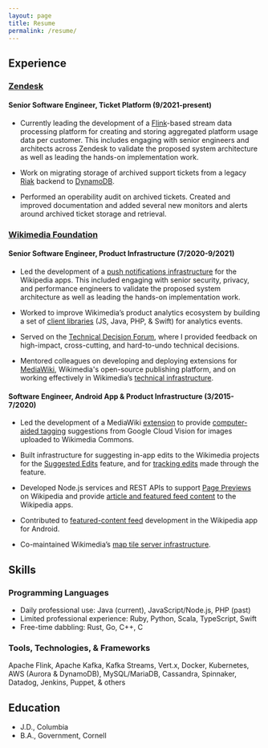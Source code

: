 ```yaml
---
layout: page
title: Resume
permalink: /resume/
---
```


## Experience
### [Zendesk](https://zendesk.com)
#### Senior Software Engineer, Ticket Platform (9/2021-present)

* Currently leading the development of a [Flink](https://flink.apache.org/)-based stream data processing platform for creating and storing aggregated platform usage data per customer. This includes engaging with senior engineers and architects across Zendesk to validate the proposed system architecture as well as leading the hands-on implementation work.

* Work on migrating storage of archived support tickets from a legacy [Riak](https://riak.com/index.html) backend to [DynamoDB](https://aws.amazon.com/dynamodb/).

* Performed an operability audit on archived tickets. Created and improved documentation and added several new monitors and alerts around archived ticket storage and retrieval.

### [Wikimedia Foundation](https://wikimediafoundation.org)
#### Senior Software Engineer, Product Infrastructure (7/2020-9/2021)

* Led the development of a [push notifications infrastructure](https://www.mediawiki.org/wiki/Wikimedia_Product_Infrastructure_team/Push_Notifications_Infrastructure) for the Wikipedia apps. This included engaging with senior security, privacy, and performance engineers to validate the proposed system architecture as well as leading the hands-on implementation work.

* Worked to improve Wikimedia’s product analytics ecosystem by building a set of [client libraries](https://wikitech.wikimedia.org/wiki/Event_Platform/Client) (JS, Java, PHP, & Swift) for analytics events.

* Served on the [Technical Decision Forum](https://www.mediawiki.org/wiki/Technical_Decision_Forum), where I provided feedback on high-impact, cross-cutting, and hard-to-undo technical decisions.

* Mentored colleagues on developing and deploying extensions for [MediaWiki](https://www.mediawiki.org/wiki/MediaWiki), Wikimedia's open-source publishing platform, and on working effectively in Wikimedia’s [technical infrastructure](https://wikitech.wikimedia.org/wiki/Main_Page).

#### Software Engineer, Android App & Product Infrastructure (3/2015-7/2020)

* Led the development of a MediaWiki [extension](https://www.mediawiki.org/wiki/Extension:MachineVision) to provide [computer-aided tagging](https://commons.wikimedia.org/wiki/Commons:Structured_data/Computer-aided_tagging) suggestions from Google Cloud Vision for images uploaded to Wikimedia Commons.

* Built infrastructure for suggesting in-app edits to the Wikimedia projects for the [Suggested Edits](https://www.mediawiki.org/wiki/Wikimedia_Apps/Suggested_edits) feature, and for [tracking edits](https://www.mediawiki.org/wiki/Extension:WikimediaEditorTasks) made through the feature.

* Developed Node.js services and REST APIs to support [Page Previews](https://www.mediawiki.org/wiki/Page_Previews) on Wikipedia and provide [article and featured feed content](https://www.mediawiki.org/wiki/Wikimedia_Apps/Team/RESTBase_services_for_apps) to the Wikipedia apps.

* Contributed to [featured-content feed](https://www.mediawiki.org/wiki/Wikimedia_Apps/Android_FAQ#Explore_feed) development in the Wikipedia app for Android.

* Co-maintained Wikimedia’s [map tile server infrastructure](https://www.mediawiki.org/wiki/Wikimedia_Maps).

## Skills

### Programming Languages
* Daily professional use: Java (current), JavaScript/Node.js, PHP (past)
* Limited professional experience: Ruby, Python, Scala, TypeScript, Swift
* Free-time dabbling: Rust, Go, C++, C

### Tools, Technologies, & Frameworks
Apache Flink, Apache Kafka, Kafka Streams, Vert.x, Docker, Kubernetes, AWS (Aurora & DynamoDB), MySQL/MariaDB, Cassandra, Spinnaker, Datadog, Jenkins, Puppet, & others

## Education
* J.D., Columbia
* B.A., Government, Cornell
